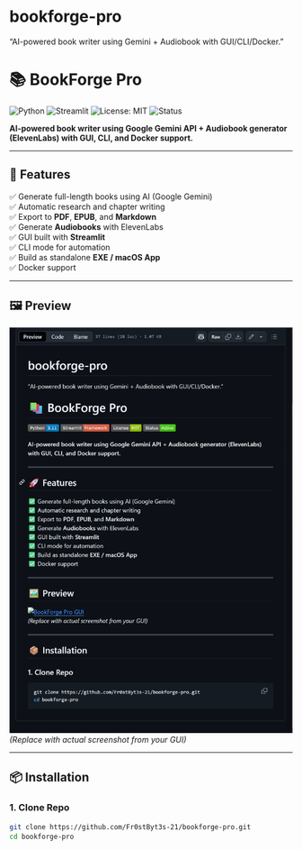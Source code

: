 # bookforge-pro
“AI-powered book writer using Gemini + Audiobook with GUI/CLI/Docker.”
# 📚 BookForge Pro

![Python](https://img.shields.io/badge/Python-3.11-blue)
![Streamlit](https://img.shields.io/badge/Streamlit-Framework-red)
![License: MIT](https://img.shields.io/badge/License-MIT-green)
![Status](https://img.shields.io/badge/Status-Active-brightgreen)

**AI-powered book writer using Google Gemini API + Audiobook generator (ElevenLabs) with GUI, CLI, and Docker support.**

---

## 🚀 Features
✅ Generate full-length books using AI (Google Gemini)  
✅ Automatic research and chapter writing  
✅ Export to **PDF**, **EPUB**, and **Markdown**  
✅ Generate **Audiobooks** with ElevenLabs  
✅ GUI built with **Streamlit**  
✅ CLI mode for automation  
✅ Build as standalone **EXE / macOS App**  
✅ Docker support  

---

## 🖼 Preview
![BookForge Pro GUI](docs/screenshot.png)  
*(Replace with actual screenshot from your GUI)*

---

## 📦 Installation

### 1. Clone Repo
```bash
git clone https://github.com/Fr0stByt3s-21/bookforge-pro.git
cd bookforge-pro
